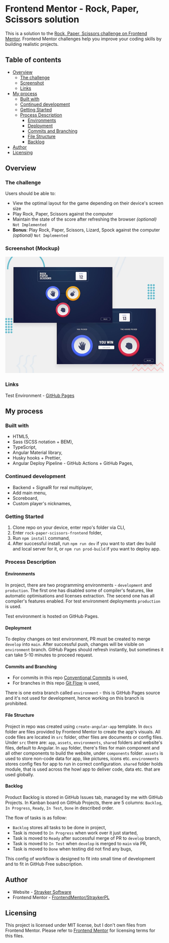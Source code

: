 # Frontend Mentor - Rock, Paper, Scissors solution

This is a solution to the [Rock, Paper, Scissors challenge on Frontend Mentor](https://www.frontendmentor.io/challenges/rock-paper-scissors-game-pTgwgvgH). Frontend Mentor challenges help you improve your coding skills by building realistic projects. 

## Table of contents

- [Overview](#overview)
  - [The challenge](#the-challenge)
  - [Screenshot](#screenshot)
  - [Links](#links)
- [My process](#my-process)
  - [Built with](#built-with)
  - [Continued development](#continued-development)
  - [Getting Started](#getting-started)
  - [Process Description](#process-description)
    - [Environments](#environments)
    - [Deployment](#deployment)
    - [Commits and Branching](#commits-and-branching)
    - [File Structure](#file-structure)
    - [Backlog](#backlog)
- [Author](#author)
- [Licensing](#licensing)

## Overview

### The challenge

Users should be able to:

- View the optimal layout for the game depending on their device's screen size
- Play Rock, Paper, Scissors against the computer
- Maintain the state of the score after refreshing the browser _(optional)_ `Not Implemented`
- **Bonus**: Play Rock, Paper, Scissors, Lizard, Spock against the computer _(optional)_ `Not Implemented`

### Screenshot (Mockup)

![](./docs/design/desktop-preview.jpg)

### Links

Test Environment - [GitHub Pages](https://straykerpl.github.io/RockPaperScissors/)

## My process

### Built with

- HTML5,
- Sass (SCSS notation + BEM),
- TypeScript,
- Angular Material library,
- Husky hooks + Prettier,
- Angular Deploy Pipeline - GitHub Actions + GitHub Pages,

### Continued development

- Backend + SignalR for real multiplayer,
- Add main menu,
- Scoreboard,
- Custom player's nicknames,

### Getting Started

1. Clone repo on your device, enter repo's folder via CLI,
2. Enter `rock-paper-scissors-frontend` folder,
3. Run `npm install` command,
4. After successful install, run `npm run dev` if you want to start dev build and local server for it, or `npm run prod-build` if you want to deploy app.

### Process Description

#### Environments

In project, there are two programming environments - `development` and `production`. The first one has disabled some of compiler's features, like automatic optimisations and licenses extraction. The secend one has all compiler's features enabled. For test environment deployments `production` is used.

Test environment is hosted on GitHub Pages.

#### Deployment

To deploy changes on test environment, PR must be created to merge `develop` into `main`. After successful push, changes will be visible on `environment` branch. GitHub Pages should refresh instantly, but sometimes it can take 5-10 minutes to proceed request.

#### Commits and Branching

- For commits in this repo [Conventional Commits](https://www.conventionalcommits.org/en/v1.0.0/) is used,
- For branches in this repo [Git Flow](https://www.atlassian.com/git/tutorials/comparing-workflows/gitflow-workflow) is used,

There is one extra branch called `environment` - this is GitHub Pages source and it's not used for development, hence working on this branch is prohibited.

#### File Structure

Project in repo was created using `create-angular-app` template. In `docs` folder are files provided by Frontend Mentor to create the app's visuals. All code files are located in `src` folder, other files are documents or config files. Under `src` there are: `app`, `assets`, `environments`, `shared` folders and website's files, default to Angular. In `app` folder, there's files for main component and all other components to build the website, under `components` folder. `assets` is used to store non-code data for app, like pictures, icons etc. `environments` stores config fles for app to run in correct configuration. `shared` folder holds module, that is used across the howl app to deliver code, data etc. that are used globally.

#### Backlog

Product Backlog is stored in GitHub Issues tab, managed by me with GitHub Projects. In Kanban board on GitHub Projects, there are 5 columns: `Backlog`, `In Progress`, `Ready`, `In Test`, `Done` in described order.

The flow of tasks is as follow:
- `Backlog` stores all tasks to be done in project,
- Task is moved to `In Progress` when work over it just started,
- Task is moved to `Ready` after successful merge of PR to `develop` branch,
- Task is moved to `In Test` when `develop` is merged to `main` via PR,
- Task is moved to `Done` when testing did not find any bugs,

This config of workflow is designed to fit into small time of development and to fit in GitHub Free subscription.

## Author

- Website - [Strayker Software](https://straykersoftware.pl)
- Frontend Mentor - [FrontendMentor/StraykerPL](https://www.frontendmentor.io/profile/StraykerPL)

## Licensing

This project is licensed under MIT license, but I don't own files from Frontend Mentor. Please refer to [Frontend Mentor](https://www.frontendmentor.io) for licensing terms for this files.